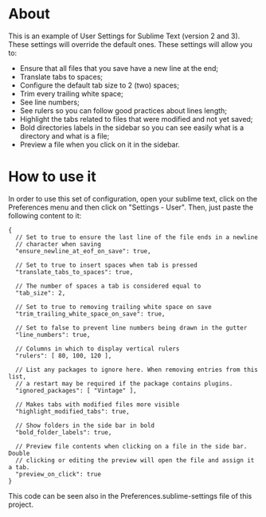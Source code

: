# About

This is an example of User Settings for Sublime Text (version 2 and 3). These settings will override the default ones.
These settings will allow you to:
- Ensure that all files that you save have a new line at the end;
- Translate tabs to spaces;
- Configure the default tab size to 2 (two) spaces;
- Trim every trailing white space;
- See line numbers;
- See rulers so you can follow good practices about lines length;
- Highlight the tabs related to files that were modified and not yet saved;
- Bold directories labels in the sidebar so you can see easily what is a directory and what is a file;
- Preview a file when you click on it in the sidebar.

# How to use it

In order to use this set of configuration, open your sublime text, click on the Preferences menu and then click on "Settings - User". Then, just paste the following content to it:
```
{
  // Set to true to ensure the last line of the file ends in a newline
  // character when saving
  "ensure_newline_at_eof_on_save": true,

  // Set to true to insert spaces when tab is pressed
  "translate_tabs_to_spaces": true,

  // The number of spaces a tab is considered equal to
  "tab_size": 2,

  // Set to true to removing trailing white space on save
  "trim_trailing_white_space_on_save": true,

  // Set to false to prevent line numbers being drawn in the gutter
  "line_numbers": true,

  // Columns in which to display vertical rulers
  "rulers": [ 80, 100, 120 ],

  // List any packages to ignore here. When removing entries from this list,
  // a restart may be required if the package contains plugins.
  "ignored_packages": [ "Vintage" ],

  // Makes tabs with modified files more visible
  "highlight_modified_tabs": true,

  // Show folders in the side bar in bold
  "bold_folder_labels": true,

  // Preview file contents when clicking on a file in the side bar. Double
  // clicking or editing the preview will open the file and assign it a tab.
  "preview_on_click": true
}
```
This code can be seen also in the Preferences.sublime-settings file of this project.

